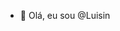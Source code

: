 - 👋 Olá, eu sou @Luisin

<!---
AlunoAfricano/AlunoAfricano is a ✨ special ✨ repository because its `README.md` (this file) appears on your GitHub profile.
You can click the Preview link to take a look at your changes.
--->
